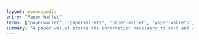 ```yaml
---
layout: moneropedia
entry: "Paper Wallet"
terms: ["paperwallet", "paperwallets", "paper-wallet", "paper-wallets"]
summary: "A paper wallet stores the information necessary to send and receive Monero"
---
```


